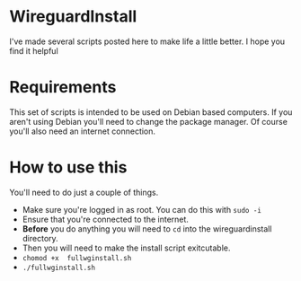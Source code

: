 # WireguardInstall

I've made several scripts posted here to make life a little better.
I hope you find it helpful

# Requirements 

This set of scripts is intended to be used on Debian based computers.
If you aren't using Debian you'll need to change the package manager.
Of course you'll also need an internet connection.

# How to use this

You'll need to do just a couple of things.
- Make sure you're logged in as root.  You can do this with `sudo -i`
- Ensure that you're connected to the internet.
- **Before** you do anything you will need to `cd` into the wireguardinstall directory.
- Then you will need to make the install script exitcutable.
- `chomod +x  fullwginstall.sh`
- `./fullwginstall.sh`
